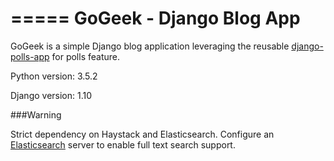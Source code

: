 =====
GoGeek - Django Blog App
=====

GoGeek is a simple Django blog application leveraging the reusable [django-polls-app](https://github.com/alinecrsouza/django-polls-app) for polls feature.

Python version:
3.5.2

Django version:
1.10

###Warning

Strict dependency on Haystack and Elasticsearch. Configure an [Elasticsearch](https://www.elastic.co/downloads/elasticsearch) server to enable full text search support.
